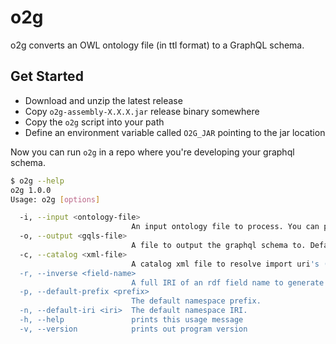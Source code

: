 # o2g

o2g converts an OWL ontology file (in ttl format) to a GraphQL schema.

## Get Started

  - Download and unzip the latest release
  - Copy `o2g-assembly-X.X.X.jar` release binary somewhere
  - Copy the `o2g` script into your path
  - Define an environment variable called `O2G_JAR` pointing to the jar location

Now you can run `o2g` in a repo where you're developing your graphql schema.

```bash
$ o2g --help
o2g 1.0.0
Usage: o2g [options]

  -i, --input <ontology-file>
                           An input ontology file to process. You can provide multiple --input options.
  -o, --output <gqls-file>
                           A file to output the graphql schema to. Defaults to standard out.
  -c, --catalog <xml-file>
                           A catalog xml file to resolve import uri's (default: catalog-v001.xml)
  -r, --inverse <field-name>
                           A full IRI of an rdf field name to generate the inverse for. You can provide multiple --inverse options.
  -p, --default-prefix <prefix>
                           The default namespace prefix.
  -n, --default-iri <iri>  The default namespace IRI.
  -h, --help               prints this usage message
  -v, --version            prints out program version
```

